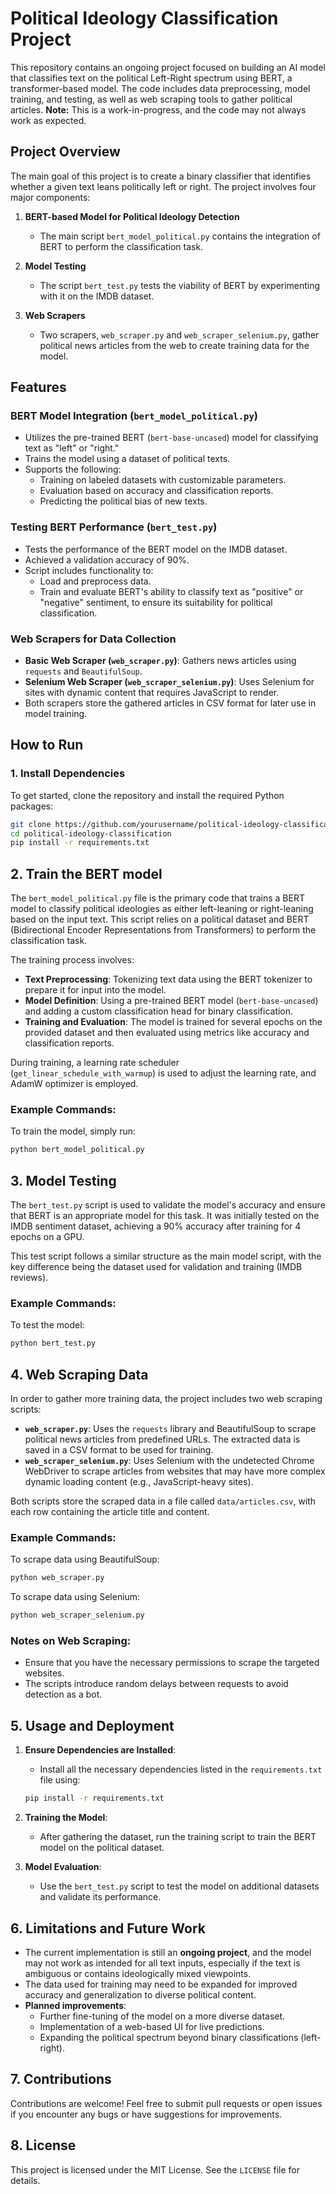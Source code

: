 # Political Ideology Classification Project

This repository contains an ongoing project focused on building an AI model that classifies text on the political Left-Right spectrum using BERT, a transformer-based model. The code includes data preprocessing, model training, and testing, as well as web scraping tools to gather political articles. **Note:** This is a work-in-progress, and the code may not always work as expected.

## Project Overview

The main goal of this project is to create a binary classifier that identifies whether a given text leans politically left or right. The project involves four major components:

1. **BERT-based Model for Political Ideology Detection**  
   - The main script `bert_model_political.py` contains the integration of BERT to perform the classification task.
   
2. **Model Testing**  
   - The script `bert_test.py` tests the viability of BERT by experimenting with it on the IMDB dataset.

3. **Web Scrapers**  
   - Two scrapers, `web_scraper.py` and `web_scraper_selenium.py`, gather political news articles from the web to create training data for the model.

## Features

### BERT Model Integration (`bert_model_political.py`)
- Utilizes the pre-trained BERT (`bert-base-uncased`) model for classifying text as "left" or "right."
- Trains the model using a dataset of political texts.
- Supports the following:
  - Training on labeled datasets with customizable parameters.
  - Evaluation based on accuracy and classification reports.
  - Predicting the political bias of new texts.

### Testing BERT Performance (`bert_test.py`)
- Tests the performance of the BERT model on the IMDB dataset.
- Achieved a validation accuracy of 90%.
- Script includes functionality to:
  - Load and preprocess data.
  - Train and evaluate BERT's ability to classify text as "positive" or "negative" sentiment, to ensure its suitability for political classification.

### Web Scrapers for Data Collection
- **Basic Web Scraper (`web_scraper.py`)**: Gathers news articles using `requests` and `BeautifulSoup`.
- **Selenium Web Scraper (`web_scraper_selenium.py`)**: Uses Selenium for sites with dynamic content that requires JavaScript to render.
- Both scrapers store the gathered articles in CSV format for later use in model training.

## How to Run

### 1. Install Dependencies
To get started, clone the repository and install the required Python packages:
```bash
git clone https://github.com/yourusername/political-ideology-classification.git
cd political-ideology-classification
pip install -r requirements.txt
```

## 2. Train the BERT model

The `bert_model_political.py` file is the primary code that trains a BERT model to classify political ideologies as either left-leaning or right-leaning based on the input text. This script relies on a political dataset and BERT (Bidirectional Encoder Representations from Transformers) to perform the classification task.

The training process involves:

- **Text Preprocessing**: Tokenizing text data using the BERT tokenizer to prepare it for input into the model.
- **Model Definition**: Using a pre-trained BERT model (`bert-base-uncased`) and adding a custom classification head for binary classification.
- **Training and Evaluation**: The model is trained for several epochs on the provided dataset and then evaluated using metrics like accuracy and classification reports.

During training, a learning rate scheduler (`get_linear_schedule_with_warmup`) is used to adjust the learning rate, and AdamW optimizer is employed.

### Example Commands:
To train the model, simply run:
```bash
python bert_model_political.py
```

## 3. Model Testing

The `bert_test.py` script is used to validate the model's accuracy and ensure that BERT is an appropriate model for this task. It was initially tested on the IMDB sentiment dataset, achieving a 90% accuracy after training for 4 epochs on a GPU.

This test script follows a similar structure as the main model script, with the key difference being the dataset used for validation and training (IMDB reviews).

### Example Commands:
To test the model:
```bash
python bert_test.py
```

## 4. Web Scraping Data

In order to gather more training data, the project includes two web scraping scripts:

- **`web_scraper.py`**: Uses the `requests` library and BeautifulSoup to scrape political news articles from predefined URLs. The extracted data is saved in a CSV format to be used for training.
- **`web_scraper_selenium.py`**: Uses Selenium with the undetected Chrome WebDriver to scrape articles from websites that may have more complex dynamic loading content (e.g., JavaScript-heavy sites).

Both scripts store the scraped data in a file called `data/articles.csv`, with each row containing the article title and content.

### Example Commands:
To scrape data using BeautifulSoup:
```bash
python web_scraper.py
```

To scrape data using Selenium:
```bash
python web_scraper_selenium.py
```

### Notes on Web Scraping:
- Ensure that you have the necessary permissions to scrape the targeted websites.
- The scripts introduce random delays between requests to avoid detection as a bot.

## 5. Usage and Deployment

1. **Ensure Dependencies are Installed**: 
   - Install all the necessary dependencies listed in the `requirements.txt` file using:
   ```bash
   pip install -r requirements.txt
   ```

2. **Training the Model**: 
   - After gathering the dataset, run the training script to train the BERT model on the political dataset.

3. **Model Evaluation**: 
   - Use the `bert_test.py` script to test the model on additional datasets and validate its performance.

## 6. Limitations and Future Work

- The current implementation is still an **ongoing project**, and the model may not work as intended for all text inputs, especially if the text is ambiguous or contains ideologically mixed viewpoints.
- The data used for training may need to be expanded for improved accuracy and generalization to diverse political content.
- **Planned improvements**:
   - Further fine-tuning of the model on a more diverse dataset.
   - Implementation of a web-based UI for live predictions.
   - Expanding the political spectrum beyond binary classifications (left-right).

## 7. Contributions

Contributions are welcome! Feel free to submit pull requests or open issues if you encounter any bugs or have suggestions for improvements.

## 8. License

This project is licensed under the MIT License. See the `LICENSE` file for details.